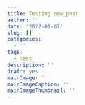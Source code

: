 ```yaml
---
title: Testing new_post
author: ''
date: '2022-01-07'
slug: []
categories:
  - ''
tags:
  - test
description: ''
draft: yes
mainImage: ''
mainImageCaption: ''
mainImageThumbnail: ''
---
```

